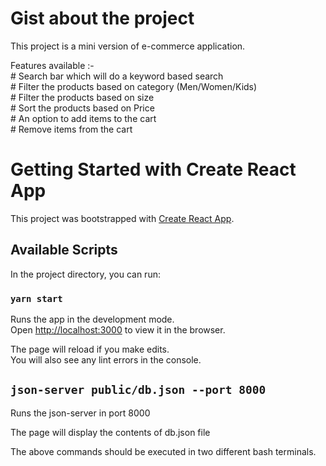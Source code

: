 # Gist about the project

This project is a mini version of e-commerce application.

Features available :-\
    # Search bar which will do a keyword based search\
    # Filter the products based on category (Men/Women/Kids)\
    # Filter the products based on size\
    # Sort the products based on Price\
    # An option to add items to the cart\
    # Remove items from the cart


# Getting Started with Create React App

This project was bootstrapped with [Create React App](https://github.com/facebook/create-react-app).


## Available Scripts

In the project directory, you can run:

### `yarn start`

Runs the app in the development mode.\
Open [http://localhost:3000](http://localhost:3000) to view it in the browser.

The page will reload if you make edits.\
You will also see any lint errors in the console.

## `json-server public/db.json --port 8000`

 Runs the json-server in port 8000
  
The page will  display the contents of db.json file

The above commands should be executed in two different bash terminals.




